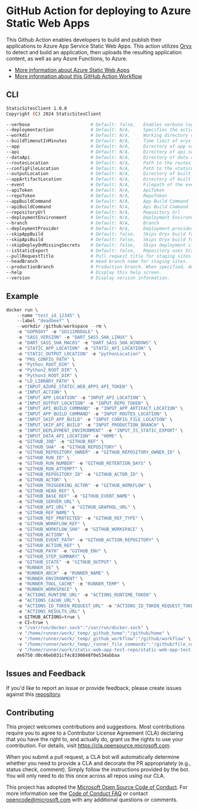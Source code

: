# GitHub Action for deploying to Azure Static Web Apps

This Github Action enables developers to build and publish their applications to Azure App Service Static Web Apps. This action utilizes [Oryx](https://github.com/microsoft/Oryx) to detect and build an application, then uploads the resulting application content, as well as any Azure Functions, to Azure.

* [More information about Azure Static Web Apps](https://aka.ms/swaDocs)
* [More information about this GitHub Action Workflow](https://aka.ms/swaWorkflowConfig)

## CLI

```bash
StaticSitesClient 1.0.0
Copyright (C) 2024 StaticSitesClient

--verbose                       # Default: false,   Enables verbose logging
--deploymentaction              # Default: N/A,     Specifies the action to run
--workdir                       # Default: N/A,     Working directory of the repository
--buildTimeoutInMinutes         # Default: N/A,     Time limit of oryx build in minutes
--app                           # Default: N/A,     Directory of app source code
--api                           # Default: N/A,     Directory of api source code
--dataApi                       # Default: N/A,     Directory of data api configuration files
--routesLocation                # Default: N/A,     Path to the routes file
--configFileLocation            # Default: N/A,     Path to the staticwebapp.config.json file
--outputLocation                # Default: N/A,     Directory of built application artifacts
--appArtifactLocation           # Default: N/A,     Directory of built application artifacts
--event                         # Default: N/A,     Filepath of the event json
--apiToken                      # Default: N/A,     ApiToken
--repoToken                     # Default: N/A,     RepoToken
--appBuildCommand               # Default: N/A,     App Build Command
--apiBuildCommand               # Default: N/A,     Api Build Command
--repositoryUrl                 # Default: N/A,     Repository Url
--deploymentEnvironment         # Default: N/A,     Deployment Environment
--branch                        # Default: N/A,     Branch
--deploymentProvider            # Default: N/A,     Deployment provider
--skipAppBuild                  # Default: false,   Skips Oryx build for app folder
--skipApiBuild                  # Default: false,   Skips Oryx build for api folder
--skipDeployOnMissingSecrets    # Default: false,   Skips deployment if api token isn't specified.
--isStaticExport                # Default: false,   Repository uses Static Export of Site
--pullRequestTitle              # Pull request title for staging sites.
--headBranch                    # Head branch name for staging sites.
--productionBranch              # Production branch. When specified, deployments from other branches will be staging environments.
--help                          # Display this help screen.
--version                       # Display version information.
```

## Example

```powershell
docker run \
    --name "test_id_12345" \
    --label "deadbeef" \
    --workdir /github/workspace --rm \
    -e "GOPROXY" -e "GO111MODULE" \
    -e "SASS_VERSION" -e "DART_SASS_SHA_LINUX" \
    -e "DART_SASS_SHA_MACOS" -e "DART_SASS_SHA_WINDOWS" \
    -e "STATIC_APP_LOCATION" -e "STATIC_API_LOCATION" \
    -e "STATIC_OUTPUT_LOCATION" -e "pythonLocation" \
    -e "PKG_CONFIG_PATH" \
    -e "Python_ROOT_DIR" \
    -e "Python2_ROOT_DIR" \
    -e "Python3_ROOT_DIR" \
    -e "LD_LIBRARY_PATH" \
    -e "INPUT_AZURE_STATIC_WEB_APPS_API_TOKEN" \
    -e "INPUT_ACTION" \
    -e "INPUT_APP_LOCATION" -e "INPUT_API_LOCATION" \
    -e "INPUT_OUTPUT_LOCATION" -e "INPUT_REPO_TOKEN" \
    -e "INPUT_API_BUILD_COMMAND" -e "INPUT_APP_ARTIFACT_LOCATION" \
    -e "INPUT_APP_BUILD_COMMAND" -e "INPUT_ROUTES_LOCATION" \
    -e "INPUT_SKIP_APP_BUILD" -e "INPUT_CONFIG_FILE_LOCATION" \
    -e "INPUT_SKIP_API_BUILD" -e "INPUT_PRODUCTION_BRANCH" \
    -e "INPUT_DEPLOYMENT_ENVIRONMENT" -e "INPUT_IS_STATIC_EXPORT" \
    -e "INPUT_DATA_API_LOCATION" -e "HOME" \
    -e "GITHUB_JOB" -e "GITHUB_REF" \
    -e "GITHUB_SHA" -e "GITHUB_REPOSITORY" \
    -e "GITHUB_REPOSITORY_OWNER" -e "GITHUB_REPOSITORY_OWNER_ID" \
    -e "GITHUB_RUN_ID" \
    -e "GITHUB_RUN_NUMBER" -e "GITHUB_RETENTION_DAYS" \
    -e "GITHUB_RUN_ATTEMPT" \
    -e "GITHUB_REPOSITORY_ID" -e "GITHUB_ACTOR_ID" \
    -e "GITHUB_ACTOR" \
    -e "GITHUB_TRIGGERING_ACTOR" -e "GITHUB_WORKFLOW" \
    -e "GITHUB_HEAD_REF" \
    -e "GITHUB_BASE_REF" -e "GITHUB_EVENT_NAME" \
    -e "GITHUB_SERVER_URL" \
    -e "GITHUB_API_URL" -e "GITHUB_GRAPHQL_URL" \
    -e "GITHUB_REF_NAME" \
    -e "GITHUB_REF_PROTECTED" -e "GITHUB_REF_TYPE" \
    -e "GITHUB_WORKFLOW_REF" \
    -e "GITHUB_WORKFLOW_SHA" -e "GITHUB_WORKSPACE" \
    -e "GITHUB_ACTION" \
    -e "GITHUB_EVENT_PATH" -e "GITHUB_ACTION_REPOSITORY" \
    -e "GITHUB_ACTION_REF" \
    -e "GITHUB_PATH" -e "GITHUB_ENV" \
    -e "GITHUB_STEP_SUMMARY" \
    -e "GITHUB_STATE" -e "GITHUB_OUTPUT" \
    -e "RUNNER_OS" \
    -e "RUNNER_ARCH" -e "RUNNER_NAME" \
    -e "RUNNER_ENVIRONMENT" \
    -e "RUNNER_TOOL_CACHE" -e "RUNNER_TEMP" \
    -e "RUNNER_WORKSPACE" \
    -e "ACTIONS_RUNTIME_URL" -e "ACTIONS_RUNTIME_TOKEN" \
    -e "ACTIONS_CACHE_URL" \
    -e "ACTIONS_ID_TOKEN_REQUEST_URL" -e "ACTIONS_ID_TOKEN_REQUEST_TOKEN" \
    -e "ACTIONS_RESULTS_URL" \
    -e GITHUB_ACTIONS=true \
    -e CI=true \
    -v "/var/run/docker.sock":"/var/run/docker.sock" \
    -v "/home/runner/work/_temp/_github_home":"/github/home" \
    -v "/home/runner/work/_temp/_github_workflow":"/github/workflow" \
    -v "/home/runner/work/_temp/_runner_file_commands":"/github/file_commands" \
    -v "/home/runner/work/static-web-app-test-repo/static-web-app-test-repo":"/github/workspace" \
    de6750:d0c46eb031cf4c8190848f0e534abbaa
```

## Issues and Feedback

If you'd like to report an issue or provide feedback, please create issues against this [repository](https://github.com/azure/static-web-apps).

## Contributing

This project welcomes contributions and suggestions.  Most contributions require you to agree to a
Contributor License Agreement (CLA) declaring that you have the right to, and actually do, grant us
the rights to use your contribution. For details, visit <https://cla.opensource.microsoft.com>.

When you submit a pull request, a CLA bot will automatically determine whether you need to provide
a CLA and decorate the PR appropriately (e.g., status check, comment). Simply follow the instructions
provided by the bot. You will only need to do this once across all repos using our CLA.

This project has adopted the [Microsoft Open Source Code of Conduct](https://opensource.microsoft.com/codeofconduct/).
For more information see the [Code of Conduct FAQ](https://opensource.microsoft.com/codeofconduct/faq/) or
contact [opencode@microsoft.com](mailto:opencode@microsoft.com) with any additional questions or comments.
